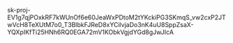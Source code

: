 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
